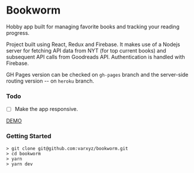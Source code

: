 # Bookworm
Hobby app built for managing favorite books and tracking your reading progress.

Project built using React, Redux and Firebase. It makes use of a Nodejs server for fetching API data from NYT (for top current books) and subsequent API calls from Goodreads API. Authentication is handled with Firebase.

GH Pages version can be checked on `gh-pages` branch and the server-side routing version -- on `heroku` branch.

### Todo
- [ ] Make the app responsive.

[DEMO](https://ysrg.github.io/bookworm/)

### Getting Started

```
> git clone git@github.com:varxyz/bookworm.git
> cd bookworm
> yarn
> yarn dev
```
